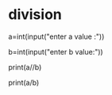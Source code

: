 # division
a=int(input("enter a value :")) 

b=int(input("enter b value:")) 

print(a//b) 

print(a/b)
